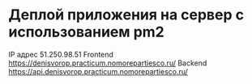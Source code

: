 # Деплой приложения на сервер с использованием pm2

IP адрес 51.250.98.51
Frontend https://denisvorop.practicum.nomorepartiesco.ru/
Backend https://api.denisvorop.practicum.nomorepartiesco.ru/
